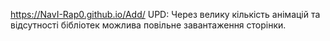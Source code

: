 https://NavI-Rap0.github.io/Add/
UPD:
Через велику кількість анімацій та відсутності бібліотек можлива повільне завантаження сторінки.
